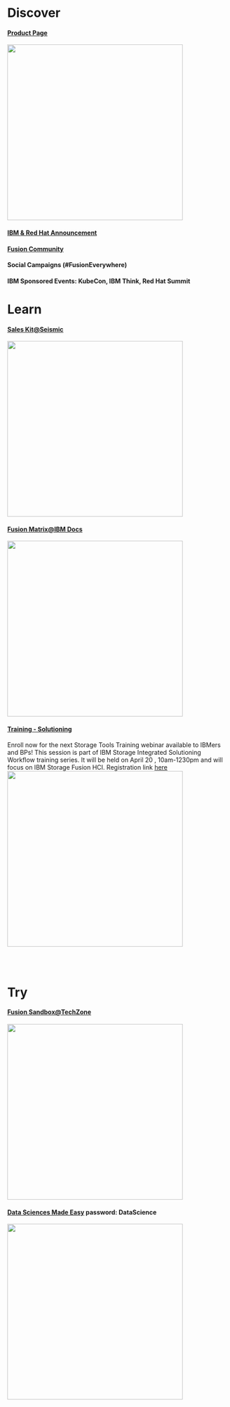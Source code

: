 

# Discover
#### [Product Page](https://www.ibm.com/products/storage-fusion)
<img src=https://user-images.githubusercontent.com/38366661/231651267-77519912-0124-4908-997a-e4c0d26f3561.png width=400>

#### [IBM & Red Hat Announcement](https://ibm.seismic.com/Link/Content/DCjGQ9pWCCjC88HBbjCRjqHQHPDG)
#### [Fusion Community](https://community.ibm.com/community/user/storage/communities/community-home?CommunityKey=e596ba82-cd57-4fae-8042-163e59279ff3)
#### Social Campaigns (#FusionEverywhere)
#### IBM Sponsored Events: KubeCon, IBM Think, Red Hat Summit

    
# Learn

#### [Sales Kit@Seismic](https://ibm.seismic.com/Link/Content/DCgFfq4m3dm9MG7BgD3X6qP7dHWd)
<img src=https://user-images.githubusercontent.com/38366661/231651516-e27ea304-7fff-405c-994a-a22c5295723e.png width=400>

#### [Fusion Matrix@IBM Docs](https://www.ibm.com/docs/en/storage-fusion/2.5?topic=services-storage-fusion-support-matrix)
<img src=https://user-images.githubusercontent.com/38366661/231650860-aaeee8e5-61fe-4f3b-b39a-ed80f0e34276.png width=400>

#### [Training - Solutioning](https://ibm.biz/storagetoolstraining)
Enroll now for the next Storage Tools Training webinar available to IBMers and BPs! This session is part of  IBM Storage Integrated Solutioning Workflow training series.  It will be held on April 20 , 10am-1230pm and will focus on IBM Storage Fusion HCI. Registration link [here](https://ibm.webex.com/weblink/register/r004324f5f6fd4a95507c3aa14fe867e9)
<img src=https://user-images.githubusercontent.com/38366661/231650585-055a4e48-ca43-478c-96ac-786f95c79837.png width=400>


<BR>
<BR>
    
# Try
    
#### [Fusion Sandbox@TechZone](https://techzone.ibm.com/collection/ibm-spectrum-fusion)
<img src=https://user-images.githubusercontent.com/38366661/231650198-39c079df-dfcb-4acb-9188-c87919f87294.png width=400>
    
#### [Data Sciences Made Easy](https://www.figma.com/proto/Nu7E6ruj3xmuxuQaKzkB0B/Data-Sciences-Made-Easy?page-id=2512%3A6369&node-id=4315%3A608&viewport=108%2C-3629%2C0.18&scaling=contain&starting-point-node-id=4315%3A608)  password: DataScience
<img src=https://user-images.githubusercontent.com/38366661/231651735-343ea9fb-6278-489e-bc58-2b8402775db9.png width=400>
    



